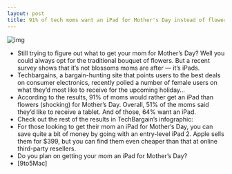 ```yaml
---
layout: post
title: 91% of tech moms want an iPad for Mother's Day instead of flowers
---
```

![img](http://media.idownloadblog.com/wp-content/uploads/2012/05/flowers-for-ipads.jpg)
* Still trying to figure out what to get your mom for Mother’s Day? Well you could always opt for the traditional bouquet of flowers. But a recent survey shows that it’s not blossoms moms are after — it’s iPads.
* Techbargains, a bargain-hunting site that points users to the best deals on consumer electronics, recently polled a number of female users on what they’d most like to receive for the upcoming holiday…
* According to the results, 91% of moms would rather get an iPad than flowers (shocking) for Mother’s Day. Overall, 51% of the moms said they’d like to receive a tablet. And of those, 64% want an iPad.
* Check out the rest of the results in TechBargain’s infographic:
* For those looking to get their mom an iPad for Mother’s Day, you can save quite a bit of money by going with an entry-level iPad 2. Apple sells them for $399, but you can find them even cheaper than that at online third-party resellers.
* Do you plan on getting your mom an iPad for Mother’s Day?
* [9to5Mac]

